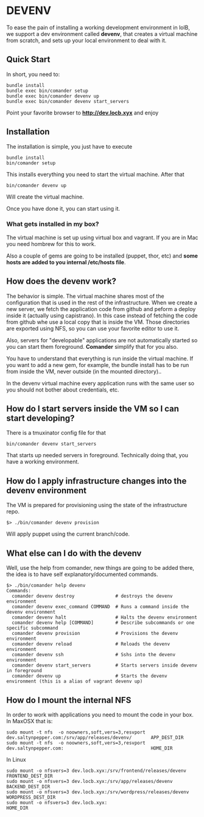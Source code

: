 
# DEVENV
To ease the pain of installing a working development environment in lolB,
we support a dev environment called **devenv**, that creates a virtual machine from scratch,
and sets up your local environment to deal with it.

## Quick Start
In short, you need to:

```
bundle install
bundle exec bin/comander setup
bundle exec bin/comander devenv up
bundle exec bin/comander devenv start_servers
```

Point your favorite browser to **http://dev.locb.xyx** and enjoy

## Installation

The installation is simple, you just have to execute

```
bundle install
bin/comander setup
```

This installs everything you need to start the virtual machine. After that

```
bin/comander devenv up
```

Will create the virtual machine.

Once you have done it, you can start using it.

### What gets installed in my box?

The virtual machine is set up using virtual box and vagrant. If you are in Mac you need hombrew for this to work.

Also a couple of gems are going to be installed (puppet, thor, etc) and **some hosts are added to you internal /etc/hosts file**.

## How does the devenv work?
The behavior is simple. The virtual machine shares most of the configuration that is used in the rest of the infrastructure. When
we create a new server, we fetch the application code from github and peform a deploy inside it (actually using capistrano). In this case
instead of fetching the code from github whe use a local copy that is inside the VM. Those directories are exported using NFS, so you can use
your favorite editor to use it.

Also, servers for "developable" applications are not automatically started so you can start
them foreground. **Comander** simplify that for you also.

You have to understand that everything is run inside the virtual machine. If you want
to add a new gem, for example, the bundle install has to be run from inside the VM, never outside (in the mounted directory)..

In the devenv virtual machine every application runs with the same user so you should not bother about credentials, etc.

## How do I start servers inside the VM so I can start developing?
There is a tmuxinator config file for that

```
bin/comander devenv start_servers
```

That starts up needed servers in foreground. Technically doing that, you have a working environment.

## How do I apply infrastructure changes into the devenv environment
The VM is prepared for provisioning using the state of the infrastructure repo.

```
$> ./bin/comander devenv provision
```

Will apply puppet using the current branch/code.

## What else can I do with the devenv
Well, use the help from comander, new things are going to be added there, the idea is to have self explanatory/documented commands.

```
$> ./bin/comander help devenv
Commands:
  comander devenv destroy               # destroys the devenv environment
  comander devenv exec_command COMMAND  # Runs a command inside the devenv environment
  comander devenv halt                  # Halts the devenv environment
  comander devenv help [COMMAND]        # Describe subcommands or one specific subcommand
  comander devenv provision             # Provisions the devenv environment
  comander devenv reload                # Reloads the devenv environment
  comander devenv ssh                   # Sshs into the devenv environment
  comander devenv start_servers         # Starts servers inside devenv in foreground
  comander devenv up                    # Starts the devenv environment (this is a alias of vagrant devenv up)
```

## How do I mount the internal NFS
In order to work with applications you need to mount the code in your box. In MaxOSX that is:

```
sudo mount -t nfs  -o noowners,soft,vers=3,resvport dev.saltynpepper.com:/srv/app/releases/devenv/       APP_DEST_DIR
sudo mount -t nfs  -o noowners,soft,vers=3,resvport dev.saltynpepper.com:                                HOME_DIR
```

In Linux
```
sudo mount -o nfsvers=3 dev.locb.xyx:/srv/frontend/releases/devenv     FRONTEND_DEST_DIR
sudo mount -o nfsvers=3 dev.locb.xyx:/srv/app/releases/devenv          BACKEND_DEST_DIR
sudo mount -o nfsvers=3 dev.locb.xyx:/srv/wordpress/releases/devenv    WORDPRESS_DEST_DIR
sudo mount -o nfsvers=3 dev.locb.xyx:                                  HOME_DIR

```

